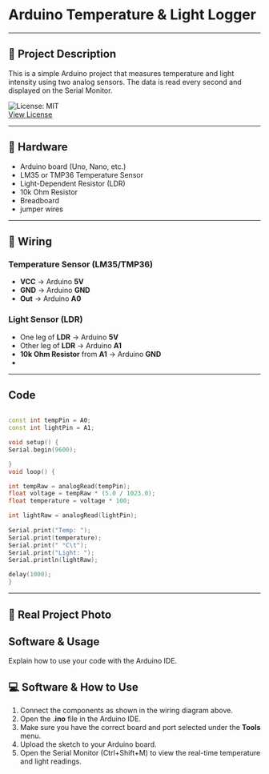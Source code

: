 # Arduino Temperature & Light Logger

------------------------------------------------------

## 📖 Project Description
This is a simple Arduino project that measures temperature and light intensity using two analog sensors. The data is read every second and displayed on the Serial Monitor.

![License: MIT](https://img.shields.io/badge/License-MIT-blue.svg)  
[View License](./LICENSE)

---------------------------------------------------

## 🔧 Hardware
* Arduino board (Uno, Nano, etc.)
* LM35 or TMP36 Temperature Sensor
* Light-Dependent Resistor (LDR)
* 10k Ohm Resistor
* Breadboard
* jumper wires

---------------------------------------------------

## 📐 Wiring
### Temperature Sensor (LM35/TMP36)
* **VCC** -> Arduino **5V**
* **GND** -> Arduino **GND**
* **Out** -> Arduino **A0**

### Light Sensor (LDR)
* One leg of **LDR** -> Arduino **5V**
* Other leg of **LDR** -> Arduino **A1**
* **10k Ohm Resistor** from **A1** -> Arduino **GND**
* 
---------------------------------------------------

## Code
```cpp

const int tempPin = A0;
const int lightPin = A1;

void setup() {
Serial.begin(9600);

}
void loop() {

int tempRaw = analogRead(tempPin);
float voltage = tempRaw * (5.0 / 1023.0);
float temperature = voltage * 100;

int lightRaw = analogRead(lightPin);
 
Serial.print("Temp: ");
Serial.print(temperature);
Serial.print(" °C\t");
Serial.print("Light: ");
Serial.println(lightRaw); 

delay(1000);
}
```
---------------------------------------------------
## 📸 Real Project Photo



## Software & Usage
Explain how to use your code with the Arduino IDE.

## 💻 Software & How to Use

1.  Connect the components as shown in the wiring diagram above.
2.  Open the **.ino** file in the Arduino IDE.
3.  Make sure you have the correct board and port selected under the **Tools** menu.
4.  Upload the sketch to your Arduino board.
5.  Open the Serial Monitor (Ctrl+Shift+M) to view the real-time temperature and light readings.
